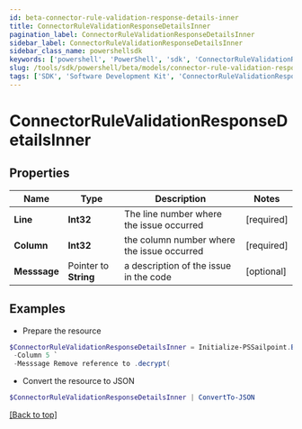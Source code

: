 ```yaml
---
id: beta-connector-rule-validation-response-details-inner
title: ConnectorRuleValidationResponseDetailsInner
pagination_label: ConnectorRuleValidationResponseDetailsInner
sidebar_label: ConnectorRuleValidationResponseDetailsInner
sidebar_class_name: powershellsdk
keywords: ['powershell', 'PowerShell', 'sdk', 'ConnectorRuleValidationResponseDetailsInner'] 
slug: /tools/sdk/powershell/beta/models/connector-rule-validation-response-details-inner
tags: ['SDK', 'Software Development Kit', 'ConnectorRuleValidationResponseDetailsInner']
---
```



# ConnectorRuleValidationResponseDetailsInner

## Properties

Name | Type | Description | Notes
------------ | ------------- | ------------- | -------------
**Line** |  **Int32** | The line number where the issue occurred | [required]
**Column** |  **Int32** | the column number where the issue occurred | [required]
**Messsage** |  Pointer to **String** | a description of the issue in the code | [optional] 

## Examples

- Prepare the resource
```powershell
$ConnectorRuleValidationResponseDetailsInner = Initialize-PSSailpoint.BetaConnectorRuleValidationResponseDetailsInner  -Line 2 `
 -Column 5 `
 -Messsage Remove reference to .decrypt(
```

- Convert the resource to JSON
```powershell
$ConnectorRuleValidationResponseDetailsInner | ConvertTo-JSON
```


[[Back to top]](#) 

